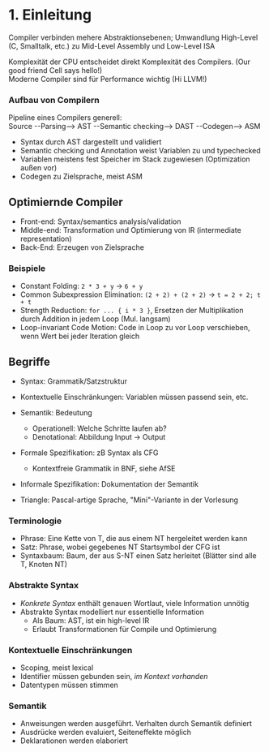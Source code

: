 # 1. Einleitung
Compiler verbinden mehere Abstraktionsebenen; Umwandlung
High-Level (C, Smalltalk, etc.) zu Mid-Level Assembly
und Low-Level ISA

Komplexität der CPU entscheidet direkt Komplexität des Compilers.
(Our good friend Cell says hello!)  
Moderne Compiler sind für Performance wichtig (Hi LLVM!)

### Aufbau von Compilern
Pipeline eines Compilers generell:  
Source --Parsing--> AST --Semantic checking--> DAST --Codegen--> ASM

- Syntax durch AST dargestellt und validiert
- Semantic checking und Annotation weist Variablen zu und typechecked
- Variablen meistens fest Speicher im Stack zugewiesen (Optimization außen vor)
- Codegen zu Zielsprache, meist ASM


## Optimiernde Compiler
- Front-end: Syntax/semantics analysis/validation
- Middle-end: Transformation und Optimierung von IR (intermediate representation)
- Back-End: Erzeugen von Zielsprache

### Beispiele
- Constant Folding: `2 * 3 + y` -> `6 + y`
- Common Subexpression Elimination: `(2 + 2) + (2 + 2)` -> `t = 2 + 2; t + t`
- Strength Reduction: `for ... { i * 3 }`, Ersetzen der Multiplikation
  durch Addition in jedem Loop (Mul. langsam)
- Loop-invariant Code Motion: Code in Loop zu vor Loop verschieben,
  wenn Wert bei jeder Iteration gleich


## Begriffe
- Syntax: Grammatik/Satzstruktur
- Kontextuelle Einschränkungen: Variablen müssen passend sein, etc.
- Semantik: Bedeutung
  - Operationell: Welche Schritte laufen ab?
  - Denotational: Abbildung Input -> Output

- Formale Spezifikation: zB Syntax als CFG
  - Kontextfreie Grammatik in BNF, siehe AfSE
- Informale Spezifikation: Dokumentation der Semantik

- Triangle: Pascal-artige Sprache, "Mini"-Variante in der Vorlesung

### Terminologie
- Phrase: Eine Kette von T, die aus einem NT hergeleitet werden kann
- Satz: Phrase, wobei gegebenes NT Startsymbol der CFG ist
- Syntaxbaum: Baum, der aus S-NT einen Satz herleitet
  (Blätter sind alle T, Knoten NT)

### Abstrakte Syntax
- *Konkrete Syntax* enthält genauen Wortlaut, viele Information unnötig
- Abstrakte Syntax modelliert nur essentielle Information
  - Als Baum: AST, ist ein high-level IR
  - Erlaubt Transformationen für Compile und Optimierung

### Kontextuelle Einschränkungen
- Scoping, meist lexical
- Identifier müssen gebunden sein, *im Kontext vorhanden*
- Datentypen müssen stimmen

### Semantik
- Anweisungen werden ausgeführt. Verhalten durch Semantik definiert
- Ausdrücke werden evaluiert, Seiteneffekte möglich
- Deklarationen werden elaboriert
